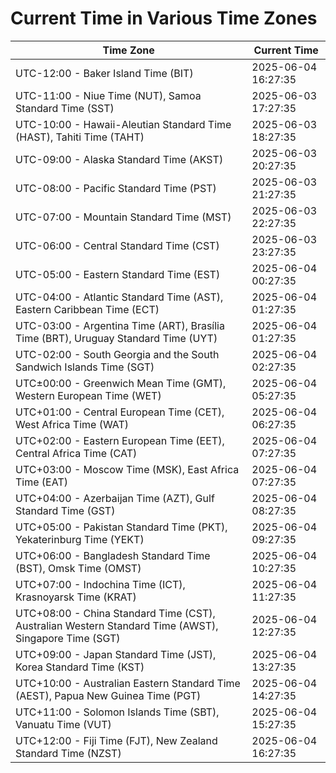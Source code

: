 # Current Time in Various Time Zones

| Time Zone | Current Time |
|-----------|--------------|
| UTC-12:00 - Baker Island Time (BIT) | 2025-06-04 16:27:35 |
| UTC-11:00 - Niue Time (NUT), Samoa Standard Time (SST) | 2025-06-03 17:27:35 |
| UTC-10:00 - Hawaii-Aleutian Standard Time (HAST), Tahiti Time (TAHT) | 2025-06-03 18:27:35 |
| UTC-09:00 - Alaska Standard Time (AKST) | 2025-06-03 20:27:35 |
| UTC-08:00 - Pacific Standard Time (PST) | 2025-06-03 21:27:35 |
| UTC-07:00 - Mountain Standard Time (MST) | 2025-06-03 22:27:35 |
| UTC-06:00 - Central Standard Time (CST) | 2025-06-03 23:27:35 |
| UTC-05:00 - Eastern Standard Time (EST) | 2025-06-04 00:27:35 |
| UTC-04:00 - Atlantic Standard Time (AST), Eastern Caribbean Time (ECT) | 2025-06-04 01:27:35 |
| UTC-03:00 - Argentina Time (ART), Brasília Time (BRT), Uruguay Standard Time (UYT) | 2025-06-04 01:27:35 |
| UTC-02:00 - South Georgia and the South Sandwich Islands Time (SGT) | 2025-06-04 02:27:35 |
| UTC±00:00 - Greenwich Mean Time (GMT), Western European Time (WET) | 2025-06-04 05:27:35 |
| UTC+01:00 - Central European Time (CET), West Africa Time (WAT) | 2025-06-04 06:27:35 |
| UTC+02:00 - Eastern European Time (EET), Central Africa Time (CAT) | 2025-06-04 07:27:35 |
| UTC+03:00 - Moscow Time (MSK), East Africa Time (EAT) | 2025-06-04 07:27:35 |
| UTC+04:00 - Azerbaijan Time (AZT), Gulf Standard Time (GST) | 2025-06-04 08:27:35 |
| UTC+05:00 - Pakistan Standard Time (PKT), Yekaterinburg Time (YEKT) | 2025-06-04 09:27:35 |
| UTC+06:00 - Bangladesh Standard Time (BST), Omsk Time (OMST) | 2025-06-04 10:27:35 |
| UTC+07:00 - Indochina Time (ICT), Krasnoyarsk Time (KRAT) | 2025-06-04 11:27:35 |
| UTC+08:00 - China Standard Time (CST), Australian Western Standard Time (AWST), Singapore Time (SGT) | 2025-06-04 12:27:35 |
| UTC+09:00 - Japan Standard Time (JST), Korea Standard Time (KST) | 2025-06-04 13:27:35 |
| UTC+10:00 - Australian Eastern Standard Time (AEST), Papua New Guinea Time (PGT) | 2025-06-04 14:27:35 |
| UTC+11:00 - Solomon Islands Time (SBT), Vanuatu Time (VUT) | 2025-06-04 15:27:35 |
| UTC+12:00 - Fiji Time (FJT), New Zealand Standard Time (NZST) | 2025-06-04 16:27:35 |
